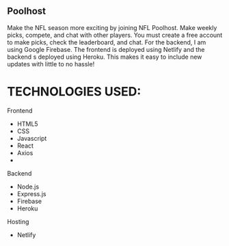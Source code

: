 ## Poolhost
Make the NFL season more exciting by joining NFL Poolhost. Make weekly picks, compete, and chat with other players. 
You must create a free account to make picks, check the leaderboard, and chat. For the backend, I am using Google Firebase. The frontend is deployed using Netlify and the backend s deployed using Heroku. This makes it easy to include new updates with little to no hassle!

# TECHNOLOGIES USED: 

Frontend

* HTML5
* CSS
* Javascript
* React
* Axios
* 
Backend

* Node.js
* Express.js
* Firebase
* Heroku

Hosting

* Netlify
